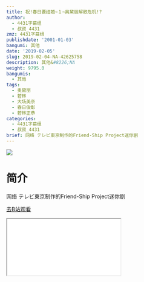 ```yaml
---
title: 祝!春日要结婚~１~奥黛丽解散危机!?
author:
  - 4431字幕组
  - 叔叔_4431
zmz: 4431字幕组
publishdate: '2001-01-03'
bangumi: 其他
date: '2019-02-05'
slug: 2019-02-04-NA-42625758
description: 其他&#8226;NA
weight: 9795.0
bangumis:
  - 其他
tags:
  - 奥黛丽
  - 若林
  - 大场美奈
  - 春日俊彰
  - 若林正恭
categories:
  - 4431字幕组
  - 叔叔_4431
brief: 网络 テレビ東京制作的Friend-Ship Project迷你剧
---
```

![](https://i.imgur.com/eoUjDez.jpg)
# 简介  
网络
テレビ東京制作的Friend-Ship Project迷你剧  

[去B站观看](https://www.bilibili.com/video/av42625758/)
<div class ="resp-container"><iframe class="testiframe" src="//player.bilibili.com/player.html?aid=42625758"", scrolling="no", allowfullscreen="true" > </iframe></div> 
